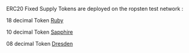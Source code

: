 ERC20 Fixed Supply Tokens are deployed on the ropsten test network :

18 decimal Token          [Ruby](https://ropsten.etherscan.io/token/0xB81F1e924D0d4A17eB1963D3B066FA55bc0264a8?a=0x6e275f7859aa1fdef72683632a55c9131fc6c56c)

10 decimal Token          [Sapphire](https://ropsten.etherscan.io/token/0x6540b6722E700e405Edcc4Ea93a9F8ABd85955aE?a=0x6e275f7859aa1fdef72683632a55c9131fc6c56c)

08 decimal Token          [Dresden](https://ropsten.etherscan.io/token/0x4e04d8e5b56178135d03DaEb2e72A3d9935AC231?a=0x6e275f7859aa1fdef72683632a55c9131fc6c56c)

